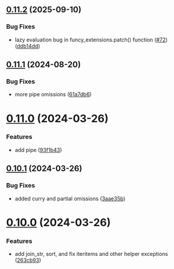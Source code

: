 ## [0.11.2](https://github.com/iloveitaly/funcy-pipe/compare/v0.11.1...v0.11.2) (2025-09-10)


### Bug Fixes

* lazy evaluation bug in funcy_extensions.patch() function ([#72](https://github.com/iloveitaly/funcy-pipe/issues/72)) ([ddb14dd](https://github.com/iloveitaly/funcy-pipe/commit/ddb14dd3cc9df957d09aa68a101c073792983b15))



## [0.11.1](https://github.com/iloveitaly/funcy-pipe/compare/v0.11.0...v0.11.1) (2024-08-20)


### Bug Fixes

* more pipe omissions ([61a7db6](https://github.com/iloveitaly/funcy-pipe/commit/61a7db6656a80671cb4fb8956c6854fc418458c3))



# [0.11.0](https://github.com/iloveitaly/funcy-pipe/compare/v0.10.1...v0.11.0) (2024-03-26)


### Features

* add pipe ([93f1b43](https://github.com/iloveitaly/funcy-pipe/commit/93f1b4383ecd2303de37a8f5141339b9ff5f865f))



## [0.10.1](https://github.com/iloveitaly/funcy-pipe/compare/v0.10.0...v0.10.1) (2024-03-26)


### Bug Fixes

* added curry and partial omissions ([3aae35b](https://github.com/iloveitaly/funcy-pipe/commit/3aae35b51398dc5df11e2f680043274f7812065a))



# [0.10.0](https://github.com/iloveitaly/funcy-pipe/compare/v0.9.2...v0.10.0) (2024-03-26)


### Features

* add join_str, sort, and fix iteritems and other helper exceptions ([263cb93](https://github.com/iloveitaly/funcy-pipe/commit/263cb934b09d30e3c5d611d895fd4cbc769849b9))



